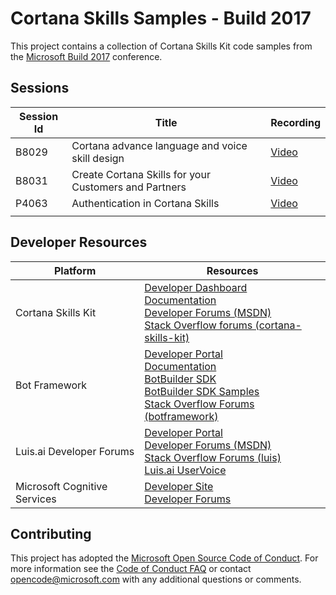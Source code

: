 # Cortana Skills Samples - Build 2017

This project contains a collection of Cortana Skills Kit code samples from the [Microsoft Build 2017](http://build.microsoft.com/) conference.

## Sessions

| Session Id | Title | Recording |
|------------|-------|-----------|
| B8029      | Cortana advance language and voice skill design | [Video](https://channel9.msdn.com/events/Build/2017/B8029) |
| B8031      | Create Cortana Skills for your Customers and Partners | [Video](https://channel9.msdn.com/events/Build/2017/B8031) | 
| P4063      | Authentication in Cortana Skills | [Video](https://channel9.msdn.com/events/Build/2017/P4063) |
|       |  | |

## Developer Resources

| Platform     | Resources |
|--------------|-----------|
| Cortana Skills Kit | [Developer Dashboard](https://developer.microsoft.com/en-US/cortana/dashboard)<br/>[Documentation](http://aka.ms/CortanaSkillsDocs)<br/>[Developer Forums (MSDN)](https://social.msdn.microsoft.com/Forums/en-us/home?forum=cortanaskillskit )<br/>[Stack Overflow forums (cortana-skills-kit)](http://stackoverflow.com/questions/tagged/cortana-skills-kit) |
| Bot Framework| [Developer Portal](https://dev.botframework.com/)<br/>[Documentation](https://aka.ms/botdocs)<br/>[BotBuilder SDK](https://github.com/Microsoft/BotBuilder)<br/>[BotBuilder SDK Samples](https://github.com/Microsoft/BotBuilder-Samples)<br/>[Stack Overflow Forums (botframework)](http://stackoverflow.com/questions/tagged/botframework) |
| Luis.ai Developer Forums | [Developer Portal](https://www.luis.ai/)<br/>[Developer Forums (MSDN)](https://social.msdn.microsoft.com/Forums/windows/home?forum=LUIS)<br/>[Stack Overflow Forums (luis)](http://stackoverflow.com/questions/tagged/luis)<br/>[Luis.ai UserVoice](https://cognitive.uservoice.com/forums/551524-luis) |
| Microsoft Cognitive Services | [Developer Site](https://www.microsoft.com/cognitive-services)<br/>[Developer Forums](https://social.msdn.microsoft.com/Forums/en-US/home?forum=mlapi) |

## Contributing

This project has adopted the [Microsoft Open Source Code of Conduct](https://opensource.microsoft.com/codeofconduct/). For more information see the [Code of Conduct FAQ](https://opensource.microsoft.com/codeofconduct/faq/) or contact [opencode@microsoft.com](mailto:opencode@microsoft.com) with any additional questions or comments.
